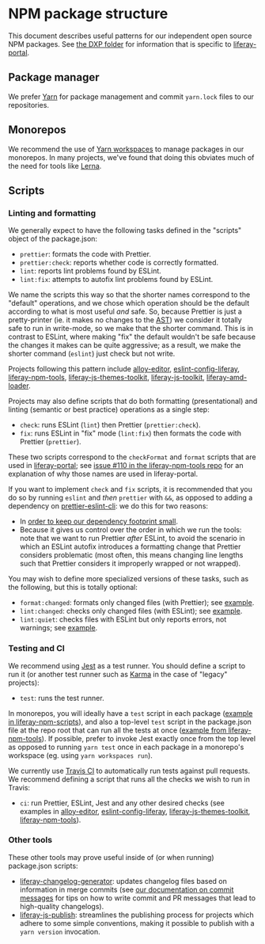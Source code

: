 # NPM package structure

This document describes useful patterns for our independent open source NPM packages. See [the DXP folder](../dxp) for information that is specific to [liferay-portal](https://github.com/liferay/liferay-portal).

## Package manager

We prefer [Yarn](https://yarnpkg.com/lang/en/) for package management and commit `yarn.lock` files to our repositories.

## Monorepos

We recommend the use of [Yarn workspaces](https://yarnpkg.com/lang/en/docs/workspaces/) to manage packages in our monorepos. In many projects, we've found that doing this obviates much of the need for tools like [Lerna](https://lerna.js.org).

## Scripts

### Linting and formatting

We generally expect to have the following tasks defined in the "scripts" object of the package.json:

-   `prettier`: formats the code with Prettier.
-   `prettier:check`: reports whether code is correctly formatted.
-   `lint`: reports lint problems found by ESLint.
-   `lint:fix`: attempts to autofix lint problems found by ESLint.

We name the scripts this way so that the shorter names correspond to the "default" operations, and we chose which operation should be the default according to what is most useful _and_ safe. So, because Prettier is just a pretty-printer (ie. it makes no changes to the [AST](https://en.wikipedia.org/wiki/Abstract_syntax_tree)) we consider it totally safe to run in write-mode, so we make that the shorter command. This is in contrast to ESLint, where making "fix" the default wouldn't be safe because the changes it makes can be quite aggressive; as a result, we make the shorter command (`eslint`) just check but not write.

Projects following this pattern include [alloy-editor](https://github.com/liferay/alloy-editor/blob/5795cf638525f1d37cb84f92dffcab7e5452b92c/package.json#L60-L66), [eslint-config-liferay](https://github.com/liferay/eslint-config-liferay/blob/b056a199ef1f239e43cd74c3980d8ac47ba5231e/package.json#L48-L51), [liferay-npm-tools](https://github.com/liferay/liferay-npm-tools/blob/40f5d3cd148ce007231a333bcb8f55cd28c47243/package.json#L15-L18), [liferay-js-themes-toolkit](https://github.com/liferay/liferay-js-themes-toolkit/blob/c95eca5fb6330f507f87266bd8486927cc893897/package.json#L15-L18), [liferay-js-toolkit](https://github.com/liferay/liferay-js-toolkit/blob/3004c05a99ff0252fd29759ae25efd922fd6e154/package.json#L14-L18), [liferay-amd-loader](https://github.com/liferay/liferay-amd-loader/blob/8b1f2a2ff563a6b279649e7121906f3ba4a69f21/package.json#L12-L15).

Projects may also define scripts that do both formatting (presentational) and linting (semantic or best practice) operations as a single step:

-   `check`: runs ESLint (`lint`) then Prettier (`prettier:check`).
-   `fix`: runs ESLint in "fix" mode (`lint:fix`) then formats the code with Prettier (`prettier`).

These two scripts correspond to the `checkFormat` and `format` scripts that are used in [liferay-portal](https://github.com/liferay/liferay-portal); see [issue \#110 in the liferay-npm-tools repo](https://github.com/liferay/liferay-npm-tools/issues/110) for an explanation of why those names are used in liferay-portal.

If you want to implement `check` and `fix` scripts, it is recommended that you do so by running `eslint` and _then_ `prettier` with `&&`, as opposed to adding a dependency on [prettier-eslint-cli](https://npmjs.com/package/prettier-eslint-cli): we do this for two reasons:

-   In [order to keep our dependency footprint small](https://github.com/liferay/liferay-npm-tools/issues/32#issuecomment-476098955).
-   Because it gives us control over the order in which we run the tools: note that we want to run Prettier _after_ ESLint, to avoid the scenario in which an ESLint autofix introduces a formatting change that Prettier considers problematic (most often, this means changing line lengths such that Prettier considers it improperly wrapped or not wrapped).

You may wish to define more specialized versions of these tasks, such as the following, but this is totally optional:

-   `format:changed`: formats only changed files (with Prettier); see [example](https://github.com/liferay/alloy-editor/blob/5795cf638525f1d37cb84f92dffcab7e5452b92c/package.json#L61).
-   `lint:changed`: checks only changed files (with ESLint); see [example](https://github.com/liferay/alloy-editor/blob/5795cf638525f1d37cb84f92dffcab7e5452b92c/package.json#L64).
-   `lint:quiet`: checks files with ESLint but only reports errors, not warnings; see [example](https://github.com/liferay/alloy-editor/blob/5795cf638525f1d37cb84f92dffcab7e5452b92c/package.json#L66).

### Testing and CI

We recommend using [Jest](https://jestjs.io) as a test runner. You should define a script to run it (or another test runner such as [Karma](https://www.npmjs.com/package/karma) in the case of "legacy" projects):

-   `test`: runs the test runner.

In monorepos, you will ideally have a `test` script in each package ([example in liferay-npm-scripts](https://github.com/liferay/liferay-npm-tools/blob/40f5d3cd148ce007231a333bcb8f55cd28c47243/packages/liferay-npm-scripts/package.json#L70)), and also a top-level `test` script in the package.json file at the repo root that can run all the tests at once ([example from liferay-npm-tools](https://github.com/liferay/liferay-npm-tools/blob/40f5d3cd148ce007231a333bcb8f55cd28c47243/package.json#L19)). If possible, prefer to invoke Jest exactly once from the top level as opposed to running `yarn test` once in each package in a monorepo's workspace (eg. using `yarn workspaces run`).

We currently use [Travis CI](https://travis-ci.org/liferay) to automatically run tests against pull requests. We recommend defining a script that runs all the checks we wish to run in Travis:

-   `ci`: run Prettier, ESLint, Jest and any other desired checks (see examples in [alloy-editor](https://github.com/liferay/alloy-editor/blob/5795cf638525f1d37cb84f92dffcab7e5452b92c/package.json#L58), [eslint-config-liferay](https://github.com/liferay/eslint-config-liferay/blob/b056a199ef1f239e43cd74c3980d8ac47ba5231e/package.json#L47), [liferay-js-themes-toolkit](https://github.com/liferay/liferay-js-themes-toolkit/blob/c95eca5fb6330f507f87266bd8486927cc893897/package.json#L14), [liferay-npm-tools](https://github.com/liferay/liferay-npm-tools/blob/40f5d3cd148ce007231a333bcb8f55cd28c47243/package.json#L14)).

### Other tools

These other tools may prove useful inside of (or when running) package.json scripts:

-   [liferay-changelog-generator](https://github.com/liferay/liferay-npm-tools/tree/master/packages/liferay-changelog-generator): updates changelog files based on information in merge commits (see [our documentation on commit messages](./commit_messages.md) for tips on how to write commit and PR messages that lead to high-quality changelogs).
-   [liferay-js-publish](https://github.com/liferay/liferay-npm-tools/tree/master/packages/liferay-js-publish): streamlines the publishing process for projects which adhere to some simple conventions, making it possible to publish with a `yarn version` invocation.
